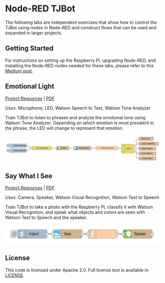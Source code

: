 # Node-RED TJBot

The following labs are independent exercises that show how to control the TJBot using nodes in Node-RED and construct flows that can be used and expanded in larger projects.

## Getting Started

For instructions on setting up the Raspberry Pi, upgrading Node-RED, and installing the Node-RED nodes needed for these labs, please refer to this [Medium post](https://medium.com/@jeancarlbisson/how-to-train-your-tjbot-in-node-red-88bfb3bbe0ab).

## Emotional Light

[Project Resources](emotional-light) | [PDF](emotional-light/node-red-tjbot-emotional-light.pdf)

_Uses_: Microphone, LED, Watson Speech to Text, Watson Tone Analyzer

Train TJBot to listen to phrases and analyze the emotional tone using Watson Tone Analyzer. Depending on which emotion is most prevalent in the phrase, the LED will change to represent that emotion.

![](emotional-light/assets/flow.png)

## Say What I See

[Project Resources](say-what-i-see) | [PDF](say-what-i-see/node-red-tjbot-say-what-i-see.pdf)

_Uses_: Camera, Speaker, Watson Visual Recognition, Watson Text to Speech

Train TJBot to take a photo with the Raspberry Pi, classify it with Watson Visual Recognition, and speak what objects and colors are seen with Watson Text to Speech and the speaker.

![](say-what-i-see/assets/flow.png)

## License

This code is licensed under Apache 2.0. Full license text is available in [LICENSE](LICENSE).
